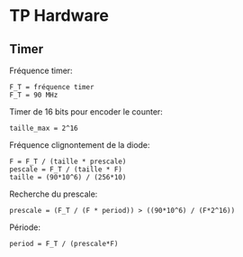 TP Hardware
===========


## Timer

Fréquence timer:  
```
F_T = fréquence timer
F_T = 90 MHz
```

Timer de 16 bits pour encoder le counter:  
```
taille_max = 2^16
```

Fréquence clignontement de la diode:
```
F = F_T / (taille * prescale)
pescale = F_T / (taille * F)
taille = (90*10^6) / (256*10)
```

Recherche du prescale:
```
prescale = (F_T / (F * period)) > ((90*10^6) / (F*2^16))
```

Période:
```
period = F_T / (prescale*F)
```
